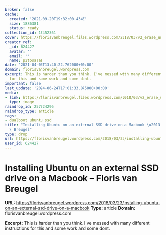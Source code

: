 ```yaml
---
broken: false
cache:
  created: '2021-09-20T19:32:00.434Z'
  size: 1886381
  status: ready
collection_id: 17452361
cover: https://florisvanbreugel.files.wordpress.com/2018/03/v2_erase_untitled.png?w=640
creator_ref:
  _id: 624427
  avatar: ''
  email: ''
  name: pitosalas
date: '2021-04-06T13:40:22.762000+00:00'
domain: florisvanbreugel.wordpress.com
excerpt: This is harder than you think. I've messed with many different instructions
  for this and some work and some dont.
important: false
last_update: '2024-06-24T17:01:33.875000+00:00'
media:
- link: https://florisvanbreugel.files.wordpress.com/2018/03/v2_erase_untitled.png?w=640
  type: image
raindrop_id: 257324296
raindrop_type: article
tags:
- dualboot ubuntu ssd
title: "Installing Ubuntu on an external SSD drive on a Macbook \u2013 Floris van\
  \ Breugel"
type: drop
url: https://florisvanbreugel.wordpress.com/2018/03/23/installing-ubuntu-on-an-external-ssd-drive-on-a-macbook
user_id: 624427
---
```


# Installing Ubuntu on an external SSD drive on a Macbook – Floris van Breugel

**URL:** https://florisvanbreugel.wordpress.com/2018/03/23/installing-ubuntu-on-an-external-ssd-drive-on-a-macbook
**Type:** article
**Domain:** florisvanbreugel.wordpress.com

**Excerpt:** This is harder than you think. I've messed with many different instructions for this and some work and some dont.
